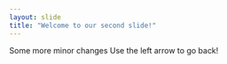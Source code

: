 ```yaml
---
layout: slide
title: "Welcome to our second slide!"
---
```

Some more minor changes
Use the left arrow to go back!
